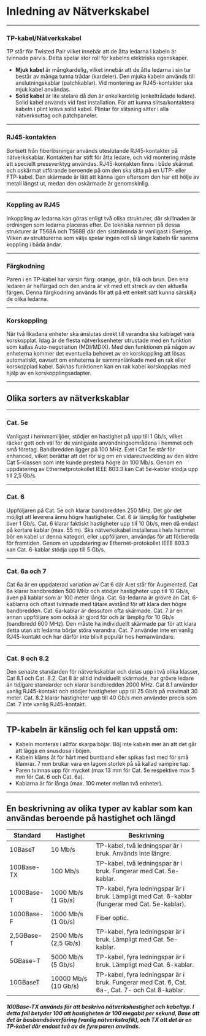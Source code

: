 # Inledning av Nätverkskabel

---

### TP-kabel/Nätverkskabel

TP står för Twisted Pair vilket innebär att de åtta ledarna i kabeln är tvinnade parvis. Detta spelar stor roll för kabelns elektriska egenskaper.

- **Mjuk kabel** är mångkardelig, vilket innebär att de åtta ledarna i sin tur består av många tunna trådar (kardeler). Den mjuka kabeln används till anslutningskablar (patchkablar). Vid montering av RJ45-kontakter ska mjuk kabel användas.
- **Solid kabel** är lite stelare då den är enkelkardelig (enkeltrådade ledare). Solid kabel används vid fast installation. För att kunna slitsa/kontaktera kabeln i plint krävs solid kabel. Plintar för slitsning sitter i alla nätverksuttag och patchpaneler.

---

### RJ45-kontakten

Bortsett från fiberlösningar används uteslutande RJ45-kontakter på nätverkskablar. Kontakten har stift för åtta ledare, och vid montering måste ett speciellt pressverktyg användas. RJ45-kontakten finns i både skärmat och oskärmat utförande beroende på om den ska sitta på en UTP- eller FTP-kabel. Den skärmade är lätt att känna igen eftersom den har ett hölje av metall längst ut, medan den oskärmade är genomskinlig.

---

### Koppling av RJ45

Inkoppling av ledarna kan göras enligt två olika strukturer, där skillnaden är ordningen som ledarna placeras efter. De tekniska namnen på dessa strukturer är T568A och T568B där den sistnämnda är vanligast i Sverige. Vilken av strukturerna som väljs spelar ingen roll så länge kabeln får samma koppling i båda ändar.

---

### Färgkodning

Paren i en TP-kabel har varsin färg: orange, grön, blå och brun. Den ena ledaren är helfärgad och den andra är vit med ett streck av den aktuella färgen. Denna färgkodning används för att på ett enkelt sätt kunna särskilja de olika ledarna.

---

### Korskoppling

När två likadana enheter ska anslutas direkt till varandra ska kablaget vara korskopplat. Idag är de flesta nätverksenheter utrustade med en funktion som kallas Auto-negotiation (MDI/MDIX). Med den funktionen på någon av enheterna kommer det eventuella behovet av en korskoppling att lösas automatiskt, oavsett om enheterna är sammanlänkade med en rak eller korskopplad kabel. Saknas funktionen kan en rak kabel korskopplas med hjälp av en korskopplingsadapter.

---

## Olika sorters av nätverkskablar

---

### Cat. 5e

Vanligast i hemmamiljöer, stödjer en hastighet på upp till 1 Gb/s, vilket räcker gott och väl för de vanligaste användningsområdena i hemmet och små företag. Bandbredden ligger på 100 MHz. E:et i Cat 5e står för enhanced, vilket berättar att det rör sig om en vidareutveckling av den äldre Cat 5-klassen som inte kunde prestera högre än 100 Mb/s. Genom en uppdatering av Ethernetprotokollet IEEE 803.3 kan Cat 5e-kablar stödja upp till 2,5 Gb/s.

---

### Cat. 6

Uppföljaren på Cat. 5e och klarar bandbredden 250 MHz. Det gör det möjligt att leverera ännu högre hastigheter. Cat. 6 är lämplig för hastigheter över 1 Gb/s. Cat. 6 klarar faktiskt hastigheter upp till 10 Gb/s, men då endast på kortare kablar (max. 55 m). Ska nätverkskabel installeras i hela hemmet bör en kabel ur denna kategori, eller uppföljaren, användas för att förbereda för framtiden. Genom en uppdatering av Ethernet-protokollet IEEE 803.3 kan Cat. 6-kablar stödja upp till 5 Gb/s.

---

### Cat. 6a och 7

Cat 6a är en uppdaterad variation av Cat 6 där A:et står för Augmented. Cat 6a klarar bandbredden 500 MHz och stödjer hastigheter upp till 10 Gb/s, även på kablar som är 100 meter långa. Cat. 6a-ledarna är grövre än Cat. 6-kablarna och oftast tvinnade med tätare avstånd för att klara den högre bandbredden. Cat. 6a-kablar är dessutom ofta skärmade. Cat. 7 är en annan uppföljare som också är gjord för och är lämplig för 10 Gb/s (bandbredd 600 MHz). Den måste ha individuellt skärmade par för att klara detta utan att ledarna börjar störa varandra. Cat. 7 använder inte en vanlig RJ45-kontakt och har därför inte blivit populär hos hemanvändare.

---

### Cat. 8 och 8.2

Den senaste standarden för nätverkskablar och delas upp i två olika klasser, Cat 8.1 och Cat. 8.2. Cat 8 är alltid individuellt skärmade, har grövre ledare än tidigare standarder och klarar bandbredden 2000 MHz. Cat 8.1 använder vanlig RJ45-kontakt och stödjer hastigheter upp till 25 Gb/s på maximalt 30 meter. Cat. 8.2 klarar hastigheter upp till 40 Gb/s men använder precis som Cat. 7 inte vanlig RJ45-kontakt.

---

## TP-kabeln är känslig och fel kan uppstå om:

- Kabeln monteras i alltför skarpa böjar. Böj inte kabeln mer än att det går att lägga en snusdosa i böjen.
- Kabeln kläms åt för hårt med buntband eller spikas fast med för små klamrar. 7 mm brukar vara en lagom storlek på så kallad vampire tap.
- Paren tvinnas upp för mycket (max 13 mm för Cat. 5e respektive max 5 mm för Cat. 6 och Cat. 6a).
- Kablarna är för långa (max. 100 meter mellan två enheter).

---

## En beskrivning av olika typer av kablar som kan användas beroende på hastighet och längd

| Standard     | Hastighet       | Beskrivning                                      |
|--------------|-----------------|--------------------------------------------------|
| 10BaseT      | 10 Mb/s         | TP-kabel, två ledningspar är i bruk. Används inte längre. |
| 100Base-TX   | 100 Mb/s        | TP-kabel, två ledningspar är i bruk. Fungerar med Cat. 5e-kablar. |
| 1000Base-T   | 1000 Mb/s (1 Gb/s) | TP-kabel, fyra ledningspar är i bruk. Lämpligt med Cat. 6-kablar (fungerar med Cat. 5e-kablar). |
| 1000Base-F   | 1000 Mb/s (1 Gb/s) | Fiber optic.                                    |
| 2,5GBase-T   | 2500 Mb/s (2,5 Gb/s) | TP-kabel, fyra ledningspar är i bruk. Lämpligt med Cat. 5e-kablar. |
| 5GBase-T     | 5000 Mb/s (5 Gb/s) | TP-kabel, fyra ledningspar är i bruk. Lämpligt med Cat. 6-kablar. |
| 10GBaseT     | 10000 Mb/s (10 Gb/s) | TP-kabel, fyra ledningspar är i bruk. Fungerar med Cat. 6, Cat. 6a-, Cat. 7- och Cat 8-kablar. |
##### 100Base-TX används för att beskriva nätverkshastighet och kabeltyp. I detta fall betyder 100 att hastigheten är 100 megabit per sekund, Base att det är basbandsöverföring (vanlig nätverkstrafik), och TX att det är en TP-kabel där endast två av de fyra paren används.
